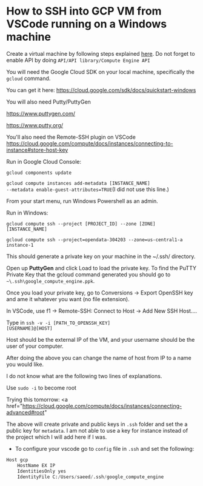 # How to SSH into GCP VM from VSCode running on a Windows machine

Create a virtual machine by following steps explained [here](https://cloud.google.com/compute/docs/quickstart-linux). Do not forget to enable API by doing `API/API library/Compute Engine API`

You will need the Google Cloud SDK on your local machine, specifically the <code>gcloud</code> command.<br>

You can get it here: <a href="https://cloud.google.com/sdk/docs/quickstart-windows" rel="nofollow">https://cloud.google.com/sdk/docs/quickstart-windows</a><br>

You will also need Putty/PuttyGen<br>

<a href="https://www.puttygen.com/" rel="nofollow">https://www.puttygen.com/</a><br>

<a href="https://www.putty.org/" rel="nofollow">https://www.putty.org/</a><br>

You'll also need the Remote-SSH plugin on VSCode
<a href="https://cloud.google.com/compute/docs/instances/connecting-to-instance#store-host-key" rel="nofollow">https://cloud.google.com/compute/docs/instances/connecting-to-instance#store-host-key</a>

Run in Google Cloud Console:<br>

<code>gcloud components update</code><br>

<code>gcloud compute instances add-metadata [INSTANCE_NAME] --metadata enable-guest-attributes=TRUE</code>(I did not use this line.)

From your start menu, run Windows Powershell as an admin.

Run in Windows:<br>

<code>gcloud compute ssh --project [PROJECT_ID] --zone [ZONE] [INSTANCE_NAME]</code>
```
gcloud compute ssh --project=opendata-304203 --zone=us-central1-a instance-1
```

This should generate a private key on your machine in the ~/.ssh/ directory.

Open up **PuttyGen** and click Load to load the private key. To find the PuTTY Private Key that the gcloud command generated you should go to `~\.ssh\google_compute_engine.ppk`.

Once you load your private key, go to Conversions -&gt; Export OpenSSH key and ame it whatever you want (no file extension).

In VSCode, use f1 -&gt; Remote-SSH: Connect to Host -&gt; Add New SSH Host....

Type in <code>ssh -v -i [PATH_TO_OPENSSH_KEY] [USERNAME]@[HOST]</code>

Host should be the external IP of the VM, and your username should be the user of your computer.

After doing the above you can change the name of host from IP to a name you would like.

I do not know what are the following two lines of explanations.

Use <code>sudo -i</code> to become root

Trying this tomorrow: <a href="https://cloud.google.com/compute/docs/instances/connecting-advanced#root" 


The above will create private and public keys in `.ssh` folder and set the a public key for `metadata`. I am not able to use a key for instance instead of the project which I will add here if I was.  
- To configure your vscode go to `config` file in `.ssh` and set the following:
```python
Host gcp
    HostName EX IP
    IdentitiesOnly yes
    IdentityFile C:/Users/saeed/.ssh/google_compute_engine
```
